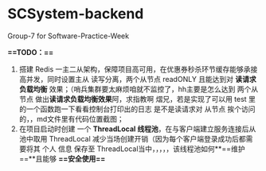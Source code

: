 # SCSystem-backend
Group-7 for Software-Practice-Week



**==TODO：==**

1. 搭建 Redis 一主二从架构，保障项目高可用，在优惠券秒杀环节缓存能够承接高并发，同时设置主从 读写分离，两个从节点 readONLY 且能达到对 **读请求 负载均衡** 效果；（哨兵集群要太麻烦咱就不监控了，hh主要是怎么达到 两个从节点 做出**读请求负载均衡效果**阿，求指教啊 熠兄，若是实现了可以用 test 里的一个函数跑一下看看控制台打印出的日志 是不是读请求对  从节点 挨个访问的，，md文件里有代码位置截图；
2. 在项目启动时创建 一个 **ThreadLocal 线程池**，在与客户端建立服务连接后从池中取用 ThreadLocal 减少当场创建开销（因为每个客户端登录成功后都需要将其 个人 信息 保存至 ThreadLocal当中，，，，，该线程池如何**==维护==**且能够 **==安全使用==**